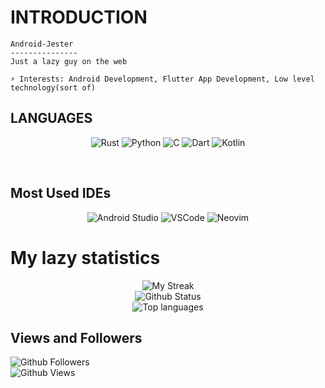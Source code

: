 # INTRODUCTION
```
Android-Jester
---------------
Just a lazy guy on the web

⚡ 𝙸𝚗𝚝𝚎𝚛𝚎𝚜𝚝𝚜: Android Development, Flutter App Development, Low level technology(sort of)
```

## LANGUAGES
<p align=center>
  <img src="https://img.shields.io/badge/rust-orange?style=for-the-badge&logo=rust" alt="Rust">
  <img src="https://img.shields.io/badge/python-blue?style=for-the-badge&logo=python" alt="Python">
  <img src="https://img.shields.io/badge/c-orange?style=for-the-badge&logo=c" alt="C">
  <img src="https://img.shields.io/badge/dart-blue?style=for-the-badge&logo=dart" alt="Dart">
  <img src="https://img.shields.io/badge/kotlin-purple?style=for-the-badge&logo=kotlin" alt="Kotlin">
</p>


<!-- ![Kotlin][kotlin]
![Dart][Dart]
![C][C]
![Rust][Rust]
![Python][Python] -->
<br/>

## Most Used IDEs
<!-- ![Intellij IDEA][Android Studio] -->
<p align=center>
  <img src="https://img.shields.io/badge/android%20studio-green?style=for-the-badge&logo=androidstudio" alt="Android Studio">
  <img src="https://img.shields.io/badge/vscode-blue.svg?logo=visual-studio-code&style=for-the-badge" alt="VSCode">
  <img src="https://img.shields.io/badge/neovim-purple?style=for-the-badge&logo=neovim" alt="Neovim">
</p>

# My lazy statistics
<p align=center>
  <img src="https://streak-stats.demolab.com?user=Android-Jester&theme=nord&hide_border=true&border_radius=20&date_format=%5BY%20%5DM%20j&fire=EB5454&currStreakNum=EB5454" alt="My Streak"> <br>
  <img src="https://github-readme-stats.vercel.app/api?username=Android-Jester&show_icons=true&theme=nord&title_color=blue&scount_private=true" alt="Github Status"><br>
  <img src="https://github-readme-stats.vercel.app/api/top-langs/?username=Android-Jester&hide=html&theme=nord&title_color=blue&count_private=true&layout=compact" alt="Top languages">
</p>

<!-- ![GitHub Streak][Streak]
![Android-Jester' stats][Status]
![Top Languages][Top Langs] -->

## Views and Followers
![Github Followers][Followers] <br>
![Github Views][Views]


<!-- Languages -->
[Rust]: https://img.shields.io/badge/rust-orange?style=for-the-badge&logo=rust
[Python]: https://img.shields.io/badge/python-blue?style=for-the-badge&logo=python
[C]: https://img.shields.io/badge/c-orange?style=for-the-badge&logo=c
[Dart]: https://img.shields.io/badge/dart-blue?style=for-the-badge&logo=dart
[Kotlin]: https://img.shields.io/badge/kotlin-purple?style=for-the-badge&logo=kotlin


<!-- IDEs -->
[Android Studio]: https://img.shields.io/badge/android%20studio-green?style=for-the-badge&logo=androidstudio
[VSCode]: https://img.shields.io/badge/vscode-blue.svg?logo=visual-studio-code&style=for-the-badge
[Neovim]: https://img.shields.io/badge/neovim-purple?style=for-the-badge&logo=neovim

<!-- Socials -->
[Followers]: https://img.shields.io/github/followers/Android-Jester?label=Followers&style=for-the-badge
[Youtube]: https://img.shields.io/github/followers/Android-Jester?label=Followers&style=social
[Views]: https://komarev.com/ghpvc/?username=Android-Jester&style=for-the-badge&label=Views&color=ff69b4

<!-- Statistics -->
[Status]: https://github-readme-stats.vercel.app/api?username=Android-Jester&show_icons=true&theme=nord&title_color=blue&scount_private=true
[Streak]: https://streak-stats.demolab.com?user=Android-Jester&theme=nord&hide_border=true&border_radius=20&date_format=%5BY%20%5DM%20j&fire=EB5454&currStreakNum=EB5454
[Top Langs]: https://github-readme-stats.vercel.app/api/top-langs/?username=Android-Jester&hide=html&theme=nord&title_color=blue&count_private=true&layout=compact